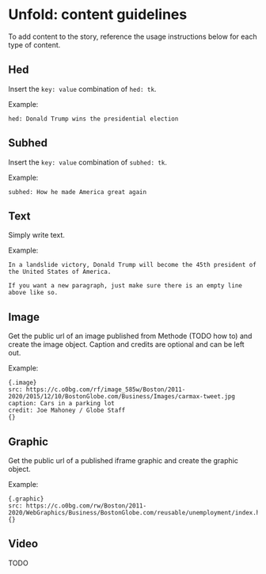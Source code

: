 # Unfold: content guidelines

To add content to the story, reference the usage instructions below for each type of content.

## Hed
Insert the `key: value` combination of `hed: tk`.

Example:
```
hed: Donald Trump wins the presidential election
```

## Subhed
Insert the `key: value` combination of `subhed: tk`.

Example:
```
subhed: How he made America great again
```

## Text
Simply write text.

Example:
```
In a landslide victory, Donald Trump will become the 45th president of the United States of America.

If you want a new paragraph, just make sure there is an empty line above like so.
```

## Image
Get the public url of an image published from Methode (TODO how to) and create the image object. Caption and credits are optional and can be left out.

Example: 
```
{.image}
src: https://c.o0bg.com/rf/image_585w/Boston/2011-2020/2015/12/10/BostonGlobe.com/Business/Images/carmax-tweet.jpg
caption: Cars in a parking lot
credit: Joe Mahoney / Globe Staff
{}
```

## Graphic
Get the public url of a published iframe graphic and create the graphic object.

Example:
```
{.graphic}
src: https://c.o0bg.com/rw/Boston/2011-2020/WebGraphics/Business/BostonGlobe.com/reusable/unemployment/index.html
{}
```

## Video 
TODO
